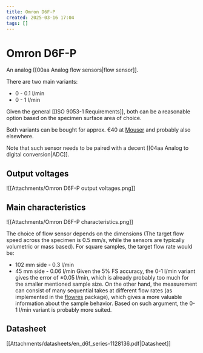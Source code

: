 ```yaml
---
title: Omron D6F-P
created: 2025-03-16 17:04
tags: []
---
```


# Omron D6F-P

An analog [[00aa Analog flow sensors|flow sensor]].

There are two main variants:
- 0 - 0.1 l/min
- 0 - 1 l/min

Given the general [[ISO 9053-1 Requirements]], both can be a reasonable option based on the specimen surface area of choice.

Both variants can be bought for approx. €40 at [Mouser](https://cz.mouser.com/c/?marcom=115753066) and probably also elsewhere.

Note that such sensor needs to be paired with a decent [[04aa Analog to digital conversion|ADC]].

## Output voltages

![[Attachments/Omron D6F-P output voltages.png]]

## Main characteristics

![[Attachments/Omron D6F-P characteristics.png]]

The choice of flow sensor depends on the dimensions (The target flow speed across the specimen is 0.5 mm/s, while the sensors are typically volumetric or mass based). For square samples, the target flow rate would be:
- 102 mm side - 0.3 l/min
- 45 mm side - 0.06 l/min
Given the 5% FS accuracy, the 0-1 l/min variant gives the error of $\pm 0.05 \;\mathrm{l/min}$, which is already probably too much for the smaller mentioned sample size. On the other hand, the measurement can consist of many sequential takes at different flow rates (as implemented in the [flowres](https://github.com/vyhyb/flowres/tree/main) package), which gives a more valuable information about the sample behavior. Based on such argument, the 0-1 l/min variant is probably more suited.

## Datasheet

[[Attachments/datasheets/en_d6f_series-1128136.pdf|Datasheet]]

